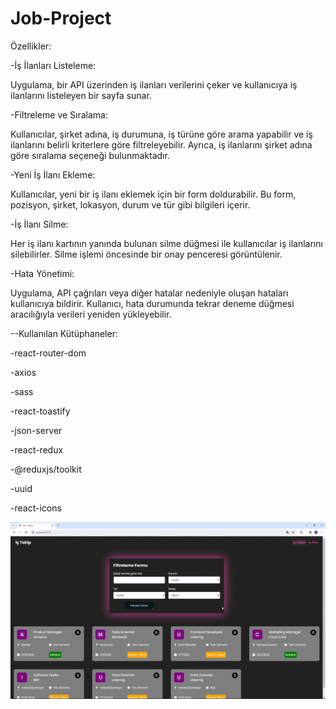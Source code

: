 <h1>Job-Project</h1>

Özellikler:

-İş İlanları Listeleme:

Uygulama, bir API üzerinden iş ilanları verilerini çeker ve kullanıcıya iş ilanlarını listeleyen bir sayfa sunar.

-Filtreleme ve Sıralama:

Kullanıcılar, şirket adına, iş durumuna, iş türüne göre arama yapabilir ve iş ilanlarını belirli kriterlere göre filtreleyebilir.
Ayrıca, iş ilanlarını şirket adına göre sıralama seçeneği bulunmaktadır.

-Yeni İş İlanı Ekleme:

Kullanıcılar, yeni bir iş ilanı eklemek için bir form doldurabilir. Bu form, pozisyon, şirket, lokasyon, durum ve tür gibi bilgileri içerir.

-İş İlanı Silme:

Her iş ilanı kartının yanında bulunan silme düğmesi ile kullanıcılar iş ilanlarını silebilirler.
Silme işlemi öncesinde bir onay penceresi görüntülenir.

-Hata Yönetimi:

Uygulama, API çağrıları veya diğer hatalar nedeniyle oluşan hataları kullanıcıya bildirir.
Kullanıcı, hata durumunda tekrar deneme düğmesi aracılığıyla verileri yeniden yükleyebilir.

--Kullanılan Kütüphaneler:

-react-router-dom

-axios

-sass

-react-toastify

-json-server

-react-redux

-@reduxjs/toolkit

-uuid

-react-icons

<img src="job.gif" />